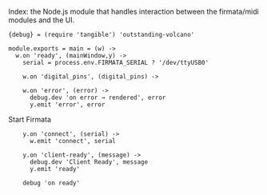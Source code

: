 Index: the Node.js module that handles interaction between the firmata/midi modules and the UI.

    {debug} = (require 'tangible') 'outstanding-volcano'

    module.exports = main = (w) ->
      w.on 'ready', (mainWindow,y) ->
        serial = process.env.FIRMATA_SERIAL ? '/dev/ttyUSB0'

        w.on 'digital_pins', (digital_pins) ->

        w.on 'error', (error) ->
          debug.dev 'on error → rendered', error
          y.emit 'error', error

Start Firmata

        y.on 'connect', (serial) ->
          w.emit 'connect', serial

        y.on 'client-ready', (message) ->
          debug.dev 'Client Ready', message
          y.emit 'ready'

        debug 'on ready'
